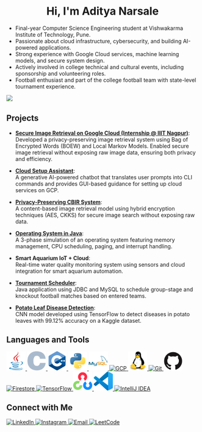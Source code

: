<h1 align="center">Hi, I'm Aditya Narsale</h1>

- Final-year Computer Science Engineering student at Vishwakarma Institute of Technology, Pune.
- Passionate about cloud infrastructure, cybersecurity, and building AI-powered applications.
- Strong experience with Google Cloud services, machine learning models, and secure system design.
- Actively involved in college technical and cultural events, including sponsorship and volunteering roles.
- Football enthusiast and part of the college football team with state-level tournament experience.

<img src="https://user-images.githubusercontent.com/74038190/212284115-f47cd8ff-2ffb-4b04-b5bf-4d1c14c0247f.gif" width="1000px"/>

## Projects

- [**Secure Image Retrieval on Google Cloud (Internship @ IIIT Nagpur)**](https://github.com/narsale17/CBIR-using-Markov-BoW-Models):  
  Developed a privacy-preserving image retrieval system using Bag of Encrypted Words (BOEW) and Local Markov Models. 
  Enabled secure image retrieval without exposing raw image data, ensuring both privacy and efficiency.

- [**Cloud Setup Assistant**](https://github.com/narsale17/Cloud-Setup-AI-Assistant):  
  A generative AI-powered chatbot that translates user prompts into CLI commands and provides GUI-based guidance for setting up cloud services on GCP.

- [**Privacy-Preserving CBIR System**](https://github.com/narsale17/CBIR-using-Hybrid-Encryption):  
  A content-based image retrieval model using hybrid encryption techniques (AES, CKKS) for secure image search without exposing raw data.

- [**Operating System in Java**](https://github.com/narsale17/Operating-System-Simulation-Java):  
  A 3-phase simulation of an operating system featuring memory management, CPU scheduling, paging, and interrupt handling.

- **Smart Aquarium IoT + Cloud**:  
  Real-time water quality monitoring system using sensors and cloud integration for smart aquarium automation.

- [**Tournament Scheduler**](https://github.com/narsale17/Tournament-Scheduler):  
  Java application using JDBC and MySQL to schedule group-stage and knockout football matches based on entered teams.

- [**Potato Leaf Disease Detection**](https://github.com/narsale17/Potato-Leaf-Disease-Detection):  
  CNN model developed using TensorFlow to detect diseases in potato leaves with 99.12% accuracy on a Kaggle dataset.

## Languages and Tools
<p>
  <a href="https://www.java.com/" target="_blank" rel="noreferrer">
    <img src="https://raw.githubusercontent.com/devicons/devicon/master/icons/java/java-original.svg" alt="Java" width="50" height="50"/>
  </a>
  <a href="https://www.cprogramming.com/" target="_blank" rel="noreferrer">
    <img src="https://raw.githubusercontent.com/devicons/devicon/master/icons/c/c-original.svg" alt="C" width="50" height="50"/>
  </a>
  <a href="https://www.cplusplus.com/" target="_blank" rel="noreferrer">
    <img src="https://raw.githubusercontent.com/devicons/devicon/master/icons/cplusplus/cplusplus-original.svg" alt="C++" width="50" height="50"/>
  </a>
  <a href="https://www.python.org/" target="_blank" rel="noreferrer">
    <img src="https://raw.githubusercontent.com/devicons/devicon/master/icons/python/python-original.svg" alt="Python" width="50" height="50"/>
  </a>
  <a href="https://www.mysql.com/" target="_blank" rel="noreferrer">
    <img src="https://raw.githubusercontent.com/devicons/devicon/master/icons/mysql/mysql-original-wordmark.svg" alt="MySQL" width="50" height="50"/>
  </a>
  <a href="https://cloud.google.com/" target="_blank" rel="noreferrer">
    <img src="https://www.vectorlogo.zone/logos/google_cloud/google_cloud-icon.svg" alt="GCP" width="50" height="50"/>
  </a>
  <a href="https://www.linux.org/" target="_blank" rel="noreferrer">
    <img src="https://raw.githubusercontent.com/devicons/devicon/master/icons/linux/linux-original.svg" alt="Linux" width="50" height="50"/>
  </a>
  <a href="https://git-scm.com/" target="_blank" rel="noreferrer">
    <img src="https://www.vectorlogo.zone/logos/git-scm/git-scm-icon.svg" alt="Git" width="50" height="50"/>
  </a>
  <a href="https://github.com/" target="_blank" rel="noreferrer">
    <img src="https://raw.githubusercontent.com/devicons/devicon/master/icons/github/github-original.svg" alt="GitHub" width="50" height="50"/>
  </a>
  <a href="https://firebase.google.com/" target="_blank" rel="noreferrer">
    <img src="https://www.vectorlogo.zone/logos/firebase/firebase-icon.svg" alt="Firestore" width="50" height="50"/>
  </a>
  <a href="https://www.tensorflow.org/" target="_blank" rel="noreferrer">
    <img src="https://www.vectorlogo.zone/logos/tensorflow/tensorflow-icon.svg" alt="TensorFlow" width="50" height="50"/>
  </a>
  <a href="https://opencv.org/" target="_blank" rel="noreferrer">
    <img src="https://raw.githubusercontent.com/devicons/devicon/master/icons/opencv/opencv-original.svg" alt="OpenCV" width="50" height="50"/>
  </a>
  <a href="https://code.visualstudio.com/" target="_blank" rel="noreferrer">
    <img src="https://raw.githubusercontent.com/devicons/devicon/master/icons/vscode/vscode-original.svg" alt="VS Code" width="50" height="50"/>
  </a>
  <a href="https://www.jetbrains.com/idea/" target="_blank" rel="noreferrer">
    <img src="https://resources.jetbrains.com/storage/products/company/brand/logos/IntelliJ_IDEA_icon.svg" alt="IntelliJ IDEA" width="50" height="50"/>
  </a>
</p>

## Connect with Me
<p>
  <a href="https://www.linkedin.com/in/aditya-narsale/" target="_blank">
    <img src="https://raw.githubusercontent.com/rahuldkjain/github-profile-readme-generator/master/src/images/icons/Social/linked-in-alt.svg" alt="LinkedIn" height="30" width="40" />
  </a>
  <a href="https://www.instagram.com/narsale._/" target="_blank">
    <img src="https://raw.githubusercontent.com/rahuldkjain/github-profile-readme-generator/master/src/images/icons/Social/instagram.svg" alt="Instagram" height="30" width="40" />
  </a>
  <a href="mailto:adinarsale@gmail.com" target="_blank">
    <img src="https://github.com/TheDudeThatCode/TheDudeThatCode/raw/master/Assets/Gmail.svg" alt="Email" height="30" width="40" />
  </a>
  <a href="https://leetcode.com/u/adinarsale/" target="_blank">
    <img src="https://upload.wikimedia.org/wikipedia/commons/1/19/LeetCode_logo_black.png" alt="LeetCode" height="30" width="40" />
  </a>
</p>
